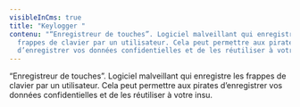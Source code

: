 ```yaml
---
visibleInCms: true
title: "Keylogger "
contenu: "“Enregistreur de touches”. Logiciel malveillant qui enregistre les
  frappes de clavier par un utilisateur. Cela peut permettre aux pirates
  d’enregistrer vos données confidentielles et de les réutiliser à votre insu. "
---
```

<!--StartFragment-->

“Enregistreur de touches”. Logiciel malveillant qui enregistre les frappes de clavier par un utilisateur. Cela peut permettre aux pirates d’enregistrer vos données confidentielles et de les réutiliser à votre insu.

<!--EndFragment-->